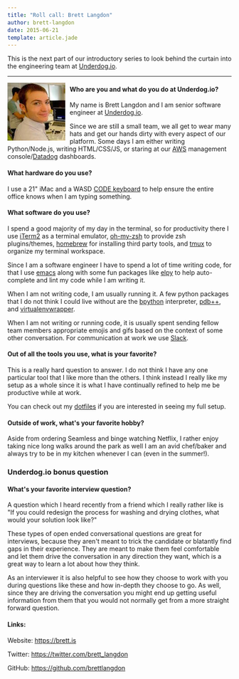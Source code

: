 ```yaml
---
title: "Roll call: Brett Langdon"
author: brett-langdon
date: 2015-06-21
template: article.jade
---
```


This is the next part of our introductory series to look behind the curtain into the engineering team at [Underdog.io][].

[Underdog.io]: https://underdog.io

---

<img alt="Photo of Brett" src="brett.jpg" style="width: auto; float: left; padding-right: 10px;" />

#### Who are you and what do you do at Underdog.io?

My name is Brett Langdon and I am senior software engineer at [Underdog.io][].

Since we are still a small team, we all get to wear many hats and get our hands dirty with every aspect of our platform. Some days I am either writing Python/Node.js, writing HTML/CSS/JS, or staring at our [AWS][] management console/[Datadog][] dashboards.

[AWS]: https://aws.amazon.com/
[Datadog]: http://www.datadoghq.com/

[Underdog.io]: https://underdog.io

#### What hardware do you use?

I use a 21" iMac and a WASD [CODE keyboard][] to help ensure the entire office knows when I am typing something.

[CODE keyboard]: https://codekeyboards.com/

#### What software do you use?

I spend a good majority of my day in the terminal, so for productivity there I use [iTerm2][] as a terminal emulator, [oh-my-zsh][] to provide zsh plugins/themes, [homebrew][] for installing third party tools, and [tmux][] to organize my terminal workspace.

Since I am a software engineer I have to spend a lot of time writing code, for that I use [emacs][] along with some fun packages like [elpy][] to help auto-complete and lint my code while I am writing it.

When I am not writing code, I am usually running it. A few python packages that I do not think I could live without are the [bpython][] interpreter, [pdb++][], and [virtualenvwrapper][].

When I am not writing or running code, it is usually spent sending fellow team members appropriate emojis and gifs based on the context of some other conversation. For communication at work we use [Slack][].

[oh-my-zsh]: https://github.com/robbyrussell/oh-my-zsh
[homebrew]: http://brew.sh/
[iTerm2]: https://www.iterm2.com/
[tmux]: http://tmux.github.io/
[emacs]: https://www.gnu.org/software/emacs/
[elpy]: https://github.com/jorgenschaefer/elpy
[bpython]: http://bpython-interpreter.org/
[pdb++]: https://pypi.python.org/pypi/pdbpp/
[virtualenvwrapper]: https://virtualenvwrapper.readthedocs.org/en/latest/
[Slack]: http://slack.com/

#### Out of all the tools you use, what is your favorite?

This is a really hard question to answer. I do not think I have any one particular tool that I like more than the others. I think instead I really like my setup as a whole since it is what I have continually refined to help me be productive while at work.

You can check out my [dotfiles][] if you are interested in seeing my full setup.

[dotfiles]: https://github.com/brettlangdon/dotfiles

#### Outside of work, what's your favorite hobby?

Aside from ordering Seamless and binge watching Netflix, I rather enjoy taking nice long walks around the park as well I am an avid chef/baker and always try to be in my kitchen whenever I can (even in the summer!).

### Underdog.io bonus question
#### What's your favorite interview question?

A question which I heard recently from a friend which I really rather like is "If you could redesign the process for washing and drying clothes, what would your solution look like?"

These types of open ended conversational questions are great for interviews, because they aren't meant to trick the candidate or blatantly find gaps in their experience. They are meant to make them feel comfortable and let them drive the conversation in any direction they want, which is a great way to learn a lot about how they think.

As an interviewer it is also helpful to see how they choose to work with you during questions like these and how in-depth they choose to go. As well, since they are driving the conversation you might end up getting useful information from them that you would not normally get from a more straight forward question.

#### Links:

Website: https://brett.is

Twitter: https://twitter.com/brett_langdon

GitHub: https://github.com/brettlangdon
